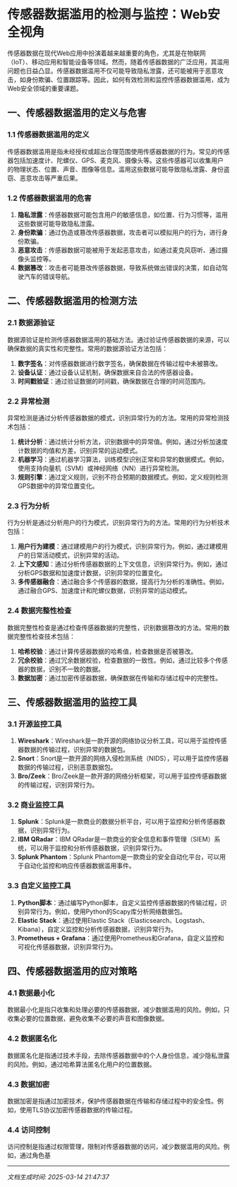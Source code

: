 # 传感器数据滥用的检测与监控：Web安全视角

传感器数据在现代Web应用中扮演着越来越重要的角色，尤其是在物联网（IoT）、移动应用和智能设备等领域。然而，随着传感器数据的广泛应用，其滥用问题也日益凸显。传感器数据滥用不仅可能导致隐私泄露，还可能被用于恶意攻击，如身份欺骗、位置跟踪等。因此，如何有效检测和监控传感器数据滥用，成为Web安全领域的重要课题。

## 一、传感器数据滥用的定义与危害

### 1.1 传感器数据滥用的定义
传感器数据滥用是指未经授权或超出合理范围使用传感器数据的行为。常见的传感器包括加速度计、陀螺仪、GPS、麦克风、摄像头等。这些传感器可以收集用户的物理状态、位置、声音、图像等信息。滥用这些数据可能导致隐私泄露、身份盗窃、恶意攻击等严重后果。

### 1.2 传感器数据滥用的危害
1. **隐私泄露**：传感器数据可能包含用户的敏感信息，如位置、行为习惯等，滥用这些数据可能导致隐私泄露。
2. **身份欺骗**：通过伪造或篡改传感器数据，攻击者可以模拟用户的行为，进行身份欺骗。
3. **恶意攻击**：传感器数据可能被用于发起恶意攻击，如通过麦克风窃听、通过摄像头监控等。
4. **数据篡改**：攻击者可能篡改传感器数据，导致系统做出错误的决策，如自动驾驶汽车的错误导航。

## 二、传感器数据滥用的检测方法

### 2.1 数据源验证
数据源验证是检测传感器数据滥用的基础方法。通过验证传感器数据的来源，可以确保数据的真实性和完整性。常用的数据源验证方法包括：
1. **数字签名**：对传感器数据进行数字签名，确保数据在传输过程中未被篡改。
2. **设备认证**：通过设备认证机制，确保数据来自合法的传感器设备。
3. **时间戳验证**：通过验证数据的时间戳，确保数据在合理的时间范围内。

### 2.2 异常检测
异常检测是通过分析传感器数据的模式，识别异常行为的方法。常用的异常检测技术包括：
1. **统计分析**：通过统计分析方法，识别数据中的异常值。例如，通过分析加速度计数据的均值和方差，识别异常的运动模式。
2. **机器学习**：通过机器学习算法，训练模型识别正常和异常的数据模式。例如，使用支持向量机（SVM）或神经网络（NN）进行异常检测。
3. **规则引擎**：通过定义规则，识别不符合预期的数据模式。例如，定义规则检测GPS数据中的异常位置变化。

### 2.3 行为分析
行为分析是通过分析用户的行为模式，识别异常行为的方法。常用的行为分析技术包括：
1. **用户行为建模**：通过建模用户的行为模式，识别异常行为。例如，通过建模用户的日常活动模式，识别异常的活动。
2. **上下文感知**：通过分析传感器数据的上下文信息，识别异常行为。例如，通过分析GPS数据和加速度计数据，识别异常的位置变化。
3. **多传感器融合**：通过融合多个传感器的数据，提高行为分析的准确性。例如，通过融合GPS、加速度计和陀螺仪数据，识别异常的运动模式。

### 2.4 数据完整性检查
数据完整性检查是通过检查传感器数据的完整性，识别数据篡改的方法。常用的数据完整性检查技术包括：
1. **哈希校验**：通过计算传感器数据的哈希值，检查数据是否被篡改。
2. **冗余校验**：通过冗余数据校验，检查数据的一致性。例如，通过比较多个传感器的数据，识别不一致的数据。
3. **数据加密**：通过加密传感器数据，确保数据在传输和存储过程中的完整性。

## 三、传感器数据滥用的监控工具

### 3.1 开源监控工具
1. **Wireshark**：Wireshark是一款开源的网络协议分析工具，可以用于监控传感器数据的传输过程，识别异常的数据包。
2. **Snort**：Snort是一款开源的网络入侵检测系统（NIDS），可以用于监控传感器数据的传输过程，识别恶意数据包。
3. **Bro/Zeek**：Bro/Zeek是一款开源的网络分析框架，可以用于监控传感器数据的传输过程，识别异常行为。

### 3.2 商业监控工具
1. **Splunk**：Splunk是一款商业的数据分析平台，可以用于监控和分析传感器数据，识别异常行为。
2. **IBM QRadar**：IBM QRadar是一款商业的安全信息和事件管理（SIEM）系统，可以用于监控和分析传感器数据，识别异常行为。
3. **Splunk Phantom**：Splunk Phantom是一款商业的安全自动化平台，可以用于自动化监控和响应传感器数据滥用事件。

### 3.3 自定义监控工具
1. **Python脚本**：通过编写Python脚本，自定义监控传感器数据的传输过程，识别异常行为。例如，使用Python的Scapy库分析网络数据包。
2. **Elastic Stack**：通过使用Elastic Stack（Elasticsearch、Logstash、Kibana），自定义监控和分析传感器数据，识别异常行为。
3. **Prometheus + Grafana**：通过使用Prometheus和Grafana，自定义监控和可视化传感器数据，识别异常行为。

## 四、传感器数据滥用的应对策略

### 4.1 数据最小化
数据最小化是指只收集和处理必要的传感器数据，减少数据滥用的风险。例如，只收集必要的位置数据，避免收集不必要的声音和图像数据。

### 4.2 数据匿名化
数据匿名化是指通过技术手段，去除传感器数据中的个人身份信息，减少隐私泄露的风险。例如，通过哈希算法匿名化用户的位置数据。

### 4.3 数据加密
数据加密是指通过加密技术，保护传感器数据在传输和存储过程中的安全性。例如，使用TLS协议加密传感器数据的传输过程。

### 4.4 访问控制
访问控制是指通过权限管理，限制对传感器数据的访问，减少数据滥用的风险。例如，通过角色基

---

*文档生成时间: 2025-03-14 21:47:37*


